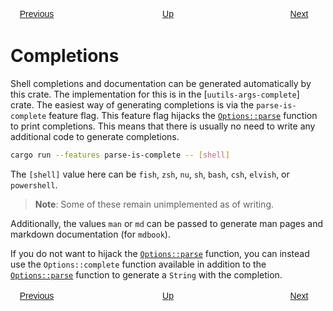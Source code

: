 <style>
.chapters p {
    display: grid;
    grid-template-columns: repeat(3, 6em);
    justify-content: space-between;
}
.chapters a {
    text-align: center;
    font-family: "Fira Sans",Arial,NanumBarunGothic,sans-serif;
    border: 1px solid var(--link-color);
    border-radius: 4px;
    padding: 3px 10px;
}
.chapters a[href=""] {
    pointer-events: none;
    color: var(--scrollbar-thumb-background-color);
    border: 1px solid var(--scrollbar-thumb-background-color);
}
</style>
<div class="chapters">

[Previous](previous)
[Up](super)
[Next]()

</div>

# Completions

Shell completions and documentation can be generated automatically by this crate. The implementation for this is in the [`uutils-args-complete`] crate. The easiest way of generating completions is via the `parse-is-complete` feature flag. This feature flag hijacks the [`Options::parse`](crate::Options::parse) function to print completions. This means that there is usually no need to write any additional code to generate completions.

```bash
cargo run --features parse-is-complete -- [shell]
```

The `[shell]` value here can be `fish`, `zsh`, `nu`, `sh`, `bash`, `csh`, `elvish`, or `powershell`.

> **Note**: Some of these remain unimplemented as of writing.

Additionally, the values `man` or `md` can be passed to generate man pages and markdown documentation (for `mdbook`).

If you do not want to hijack the [`Options::parse`](crate::Options::parse) function, you can instead use the `Options::complete` function available in addition to the [`Options::parse`](crate::Options::parse) function to generate a `String` with the completion.

<div class="chapters">

[Previous](previous)
[Up](super)
[Next]()

</div>
